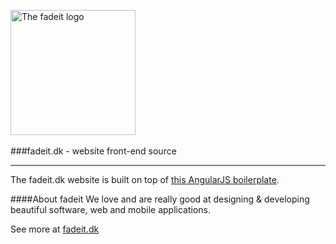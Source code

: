 <img src="http://fadeit.dk/about/img/fadeit-logo@2x.png" alt="The fadeit logo" style="width:200px;"/><br/><br/>
###fadeit.dk - website front-end source
<hr/>

The fadeit.dk website is built on top of [this AngularJS boilerplate](https://github.com/dandaniel/angular-boilerplate-study).

####About fadeit
We love and are really good at designing &amp; developing beautiful software, web and mobile applications.

See more at [fadeit.dk](http://fadeit.dk/about)
